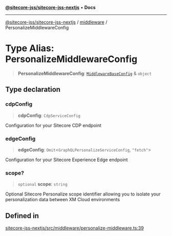 [**@sitecore-jss/sitecore-jss-nextjs**](../../README.md) • **Docs**

***

[@sitecore-jss/sitecore-jss-nextjs](../../README.md) / [middleware](../README.md) / PersonalizeMiddlewareConfig

# Type Alias: PersonalizeMiddlewareConfig

> **PersonalizeMiddlewareConfig**: [`MiddlewareBaseConfig`](MiddlewareBaseConfig.md) & `object`

## Type declaration

### cdpConfig

> **cdpConfig**: `CdpServiceConfig`

Configuration for your Sitecore CDP endpoint

### edgeConfig

> **edgeConfig**: `Omit`\<`GraphQLPersonalizeServiceConfig`, `"fetch"`\>

Configuration for your Sitecore Experience Edge endpoint

### scope?

> `optional` **scope**: `string`

Optional Sitecore Personalize scope identifier allowing you to isolate your personalization data between XM Cloud environments

## Defined in

[sitecore-jss-nextjs/src/middleware/personalize-middleware.ts:39](https://github.com/Sitecore/jss/blob/aada8f2ba5c16b0e3ec15bd9f2808f35e24c280f/packages/sitecore-jss-nextjs/src/middleware/personalize-middleware.ts#L39)

